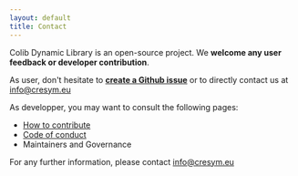 ```yaml
---
layout: default
title: Contact
---
```


Colib Dynamic Library is an open-source project. We **welcome any user feedback or developer contribution**. 

As user, don't hesitate to [**create a Github issue**](https://github.com/CRESYM/colib0.github.io/issues/new) or to directly contact us at info@cresym.eu 

As developper, you may want to consult the following pages:
- [How to contribute](/pages/about/contribute)
- [Code of conduct](/pages/about/codeConduct)
- Maintainers and Governance

For any further information, please contact info@cresym.eu
